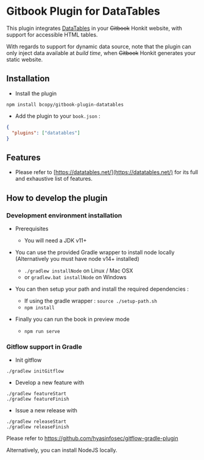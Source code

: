 
# Gitbook Plugin for DataTables

This plugin integrates [DataTables](https://datatables.net/) in your ~~Gitbook~~ Honkit website, with support for accessible HTML tables.

With regards to support for dynamic data source, note that the plugin can only inject data available at *build time*, when ~~Gitbook~~ Honkit generates your static website.

## Installation

* Install the plugin
 ```
 npm install bcopy/gitbook-plugin-datatables
 ```

* Add the plugin to your `book.json` :

```json
{
  "plugins": ["datatables"]
}
```

## Features

* Please refer to [https://datatables.net/](https://datatables.net/) for its full and exhaustive list of features.


## How to develop the plugin

### Development environment installation

* Prerequisites
  * You will need a JDK v11+

* You can use the provided Gradle wrapper to install node locally (Alternatively you must have node v14+ installed)
  * ```./gradlew installNode``` on Linux / Mac OSX
  * or ```gradlew.bat installNode``` on Windows
* You can then setup your path and install the required dependencies :
  * If using the gradle wrapper : ```source ./setup-path.sh```
  * ```npm install```
* Finally you can run the book in preview mode
  * ```npm run serve```


### Gitflow support in Gradle

* Init gitflow

```
./gradlew initGitflow
```

* Develop a new feature with

```
./gradlew featureStart
./gradlew featureFinish
````

* Issue a new release with

```
./gradlew releaseStart
./gradlew releaseFinish
````

Please refer to https://github.com/hyasinfosec/gitflow-gradle-plugin


Alternatively, you can install NodeJS locally.